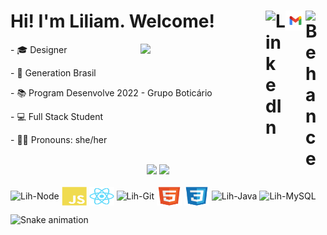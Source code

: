 <h1>Hi! I'm Liliam. Welcome!
 <a href="https://www.behance.net/liliamsolive" target="_blank"><img align="right" alt="Behance" width="32px" src="https://cdn.jsdelivr.net/gh/devicons/devicon/icons/behance/behance-original.svg" />
 <a href="mailto:liliamoliveira13@gmail.com" target="_blank"><img align="right" alt="LinkedIn" width="32px" src="https://github.com/timche/gmail-desktop/blob/main/media/icon.svg" />
 <a href="https://www.linkedin.com/in/liliamoliveira" target="_blank"><img align="right" alt="LinkedIn" width="32px" src="https://cdn.jsdelivr.net/gh/devicons/devicon/icons/linkedin/linkedin-original.svg"> </a>
</h1> 
  
<div>
 <img align="right" src="https://user-images.githubusercontent.com/89716594/187804412-e4cd5b00-2a90-4cca-b628-f1b36d4519dd.png" width="200">
  <p align="left"> - 🎓 Designer</p>
  <p align="left"> - 🚀 Generation Brasil</p>
  <p align="left"> - 📚 Program Desenvolve 2022 - Grupo Boticário</p>
  <p align="left"> - 💻 Full Stack Student</p>
  <p align="left"> - 👩🏻 Pronouns: she/her</p>
 </div>
  
<br>
  
<div align="center">
  <a href="https://github.com/Lihsolive"></a>
  <img height="140em" src="https://github-readme-stats.vercel.app/api?username=Lihsolive&show_icons=true&theme=midnight-purple&include_all_commits=true&count_private=true"/>
  <img height="140em" src="https://github-readme-stats.vercel.app/api/top-langs/?username=Lihsolive&layout=compact&langs_count=7&theme=midnight-purple"/>
</div>
  
<br>
  
<div style="display:inline_block">
  <img align="center" alt="Lih-Node" height="30" width="40" src="https://cdn.jsdelivr.net/gh/devicons/devicon/icons/nodejs/nodejs-original.svg" >
  <img align="center" alt="Lih-Js" height="30" width="40" src="https://raw.githubusercontent.com/devicons/devicon/master/icons/javascript/javascript-plain.svg">
  <img align="center" alt="Lih-React" height="30" width="40" src="https://raw.githubusercontent.com/devicons/devicon/master/icons/react/react-original.svg">
  <img align="center" alt="Lih-Git" height="30" width="40" src="https://cdn.jsdelivr.net/gh/devicons/devicon/icons/git/git-original.svg">
  <img align="center" alt="Lih-HTML" height="30" width="40" src="https://raw.githubusercontent.com/devicons/devicon/master/icons/html5/html5-original.svg">
  <img align="center" alt="Lih-CSS" height="30" width="40" src="https://raw.githubusercontent.com/devicons/devicon/master/icons/css3/css3-original.svg">
  <img align="center" alt="Lih-Java" height="40" width="50" src="https://cdn.jsdelivr.net/gh/devicons/devicon/icons/java/java-plain-wordmark.svg" />
  <img  align="center" alt="Lih-MySQL" height="60" width="80" src="https://cdn.jsdelivr.net/gh/devicons/devicon/icons/mysql/mysql-original-wordmark.svg" />
 
 ![Snake animation](https://github.com/Lihsolive/Lihsolive/blob/output/github-contribution-grid-snake.svg)
 
</div>
